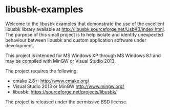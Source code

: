 libusbk-examples
================

Welcome to the libusbk examples that demonstrate the use of the excellent 
libusbk library available at http://libusbk.sourceforge.net/UsbK3/index.html.  
The purpose of this small project is to help isolate and identify unexpected 
behaviour between libusbk and custom application software under development.

This project is intended for MS Windows XP through MS Windows 8.1 and may
be compiled with MinGW or Visual Studio 2013.  

The project requires the following:
* cmake 2.8+: http://www.cmake.org/
* Visual Studio 2013 or MinGW http://www.mingw.org/
* libusbk: https://sourceforge.net/projects/libusbk/

The project is released under the permissive BSD license.
